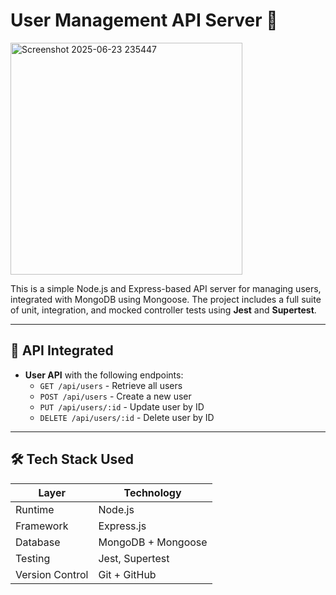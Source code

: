 # User Management API Server 🚀

<img width="371" alt="Screenshot 2025-06-23 235447" src="https://github.com/user-attachments/assets/13b47413-2758-4b3d-9c83-ffc786202345" />



This is a simple Node.js and Express-based API server for managing users, integrated with MongoDB using Mongoose. The project includes a full suite of unit, integration, and mocked controller tests using **Jest** and **Supertest**.

---

## 🧩 API Integrated

- **User API** with the following endpoints:
  - `GET /api/users` - Retrieve all users
  - `POST /api/users` - Create a new user
  - `PUT /api/users/:id` - Update user by ID
  - `DELETE /api/users/:id` - Delete user by ID

---

## 🛠 Tech Stack Used

| Layer            | Technology         |
|------------------|--------------------|
| Runtime          | Node.js            |
| Framework        | Express.js         |
| Database         | MongoDB + Mongoose |
| Testing          | Jest, Supertest    |
| Version Control  | Git + GitHub       |
